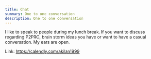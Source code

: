 ```yaml
---
title: Chat
summary: One to one conversation
description: One to one conversation
---
```


I like to speak to people during my lunch break. 
If you want to discuss regarding P2PRC, brain 
storm ideas you have or want to have 
a casual conversation. My ears are open. 

Link: https://calendly.com/akilan1999